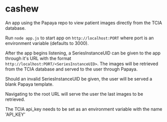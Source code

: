 # cashew
An app using the Papaya repo to view patient images directly from the TCIA database.

Run `node app.js` to start app on `http://localhost:PORT` where port is an environment variable (defaults to 3000).

After the app begins listening, a SeriesInstanceUID can be given to the app through it's URL with the format `http://localhost:PORT/<SeriesInstanceUID>`. The images will be retrieved from the TCIA database and served to the user through Papaya.

Should an invalid SeriesInstanceUID be given, the user will be served a blank Papaya template.

Navigating to the root URL will serve the user the last images to be retrieved.

The TCIA api_key needs to be set as an environment variable with the name 'API_KEY'